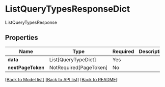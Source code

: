 # ListQueryTypesResponseDict

ListQueryTypesResponse

## Properties
| Name | Type | Required | Description |
| ------------ | ------------- | ------------- | ------------- |
**data** | List[QueryTypeDict] | Yes |  |
**nextPageToken** | NotRequired[PageToken] | No |  |


[[Back to Model list]](../../README.md#documentation-for-models) [[Back to API list]](../../README.md#documentation-for-api-endpoints) [[Back to README]](../../README.md)
